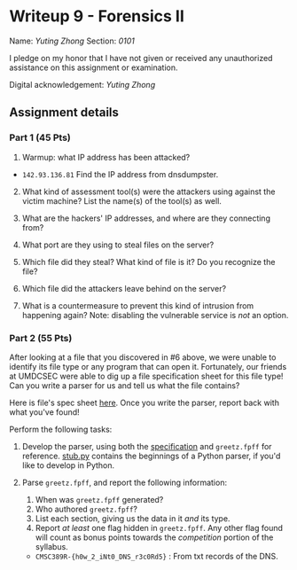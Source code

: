 # Writeup 9 - Forensics II

Name: *Yuting Zhong*
Section: *0101*

I pledge on my honor that I have not given or received any unauthorized assistance on this assignment or examination.

Digital acknowledgement: *Yuting Zhong*


## Assignment details

### Part 1 (45 Pts)
1. Warmup: what IP address has been attacked?
  -  ```142.93.136.81``` Find the IP address from dnsdumpster.
2. What kind of assessment tool(s) were the attackers using against the victim machine? List the name(s) of the tool(s) as well.

3. What are the hackers' IP addresses, and where are they connecting from?

4. What port are they using to steal files on the server?

5. Which file did they steal? What kind of file is it? Do you recognize the file?

6. Which file did the attackers leave behind on the server?

7. What is a countermeasure to prevent this kind of intrusion from happening again? Note: disabling the vulnerable service is *not* an option.

### Part 2 (55 Pts)

After looking at a file that you discovered in #6 above, we were unable to identify its file type or any program that can open it. Fortunately, our friends at UMDCSEC were able to dig up a file specification sheet for this file type! Can you write a parser for us and tell us what the file contains?

Here is file's spec sheet [here](fpff-spec.md). Once you write the parser, report back with what you've found!

Perform the following tasks:

1. Develop the parser, using both the
[specification](fpff-spec.md) and
`greetz.fpff` for reference. [stub.py](stub.py) contains the beginnings of a Python parser, if
you'd like to develop in Python.

2. Parse `greetz.fpff`, and report the following information:
    1. When was `greetz.fpff` generated?
    2. Who authored `greetz.fpff`?
    3. List each section, giving us the data in it *and* its type.
    4. Report *at least* one flag hidden in `greetz.fpff`. Any other flag found will count as bonus points towards the *competition* portion of the syllabus.  
     - ```CMSC389R-{h0w_2_iNt0_DNS_r3c0Rd5}``` : From txt records of the DNS.  
